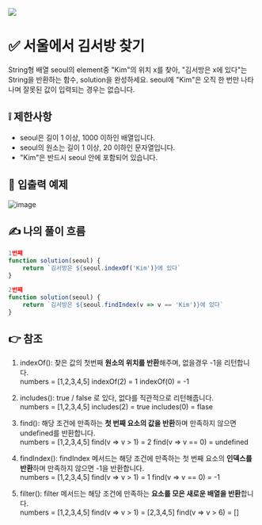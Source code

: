 ![](https://images.velog.io/images/make_w/post/469b5532-e056-4770-b04b-e9eaecf10fe4/js%E1%84%8B%E1%85%B5%E1%84%86%E1%85%B5%E1%84%8C%E1%85%B5.png)
# ✅ 서울에서 김서방 찾기
String형 배열 seoul의 element중 "Kim"의 위치 x를 찾아, "김서방은 x에 있다"는 String을 반환하는 함수, solution을 완성하세요. seoul에 "Kim"은 오직 한 번만 나타나며 잘못된 값이 입력되는 경우는 없습니다.

## ❕ 제한사항
- seoul은 길이 1 이상, 1000 이하인 배열입니다.
- seoul의 원소는 길이 1 이상, 20 이하인 문자열입니다.
- "Kim"은 반드시 seoul 안에 포함되어 있습니다.
## 📢 입출력 예제
![image](https://user-images.githubusercontent.com/97653052/157998744-6668b7cb-ebbb-488d-8845-f95688853c7e.png)
## ✍ 나의 풀이 흐름

```javascript
1번째
function solution(seoul) {
    return `김서방은 ${seoul.indexOf('Kim')}에 있다`
}

2번째
function solution(seoul) {
    return `김서방은 ${seoul.findIndex(v => v == 'Kim')}에 있다`
}
```
## 👉 참조
1. indexOf(): 찾은 값의 첫번째 **원소의 위치를 반환**해주며, 없을경우 -1을 리턴합니다.<br>
numbers = [1,2,3,4,5]
indexOf(2) = 1
indexOf(0) = -1

2. includes(): true / false 로 있다, 없다를 직관적으로 리턴해줍니다.<br>
numbers = [1,2,3,4,5]
includes(2) = true
includes(0) = flase

3. find():  해당 조건에 만족하는 **첫 번째 요소의 값을 반환**하며 만족하지 않으면 undefined를 반환합니다.<br>
numbers = [1,2,3,4,5]
find(v => v > 1) = 2
find(v => v == 0) = undefined

4. findIndex():  findIndex 메서드는 해당 조건에 만족하는 첫 번째 요소의 **인덱스를 반환**하며 만족하지 않으면 -1을 반환합니다.<br>
numbers = [1,2,3,4,5]
find(v => v > 1) = 1
find(v => v == 0) = -1

5. filter():  filter 메서드는 해당 조건에 만족하는 **요소를 모은 새로운 배열을 반환**합니다.<br>
numbers = [1,2,3,4,5]
find(v => v > 1) = [2,3,4,5]
find(v => v > 6) = []

